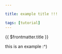 ```yaml
---

title: example title !!!

tags: [tutorial]
---
```


{{ $frontmatter.title }}

this is an example :^)
